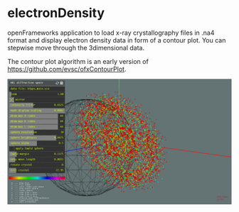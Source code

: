 electronDensity
================

openFrameworks application to load x-ray crystallography files in .na4 format and display electron density data in form of a contour plot. You can stepwise move through the 3dimensional data. 

The contour plot algorithm is an early version of https://github.com/evsc/ofxContourPlot.

<p align="center">
	<img src="https://raw.githubusercontent.com/evsc/XRCrystals/master/reciprocalSphere/screenshot.png"/>
</p>